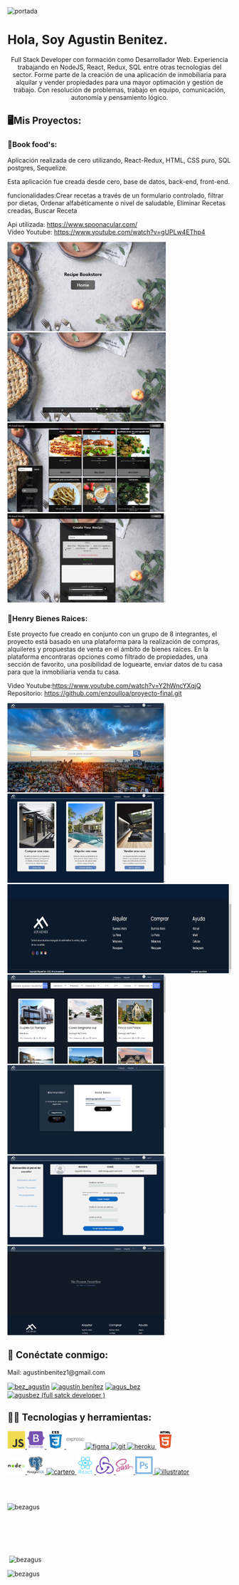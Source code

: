 ![portada](./screenshot/portada.gif)

<h1>Hola, Soy Agustin Benitez.</h1>
  
<p align="center"> Full Stack Developer con formación como Desarrollador 
Web. Experiencia trabajando en NodeJS, React, Redux, 
SQL entre otras tecnologías del sector. Forme parte de la 
creación de una aplicación de inmobiliaria para alquilar 
y vender propiedades para una mayor optimación y 
gestión de trabajo. Con resolución de problemas, 
trabajo en equipo, comunicación, autonomía y 
pensamiento lógico.</p>



<h2 align="left">🖥Mis Proyectos:</h2>

<h3>📌Book food's:</h3>
<p>Aplicación realizada de cero utilizando, React-Redux, HTML, CSS puro, SQL postgres, Sequelize.

Esta aplicación fue creada desde cero, base de datos, back-end, front-end.

  
funcionalidades:Crear recetas a través de un formulario controlado, filtrar por dietas, Ordenar alfabéticamente o nivel de saludable, Eliminar Recetas creadas, Buscar Receta</p>

Api utilizada: https://www.spoonacular.com/</br>
Video Youtube: https://www.youtube.com/watch?v=gUPLw4EThp4
           
 <a href="https://github.com/Bezagus/PI-Food-Agustin-Benitez.git"><img height="200" src="./screenshot/landingpage.jpg" />
 <a href="https://github.com/Bezagus/PI-Food-Agustin-Benitez.git"><img height="200" src="./screenshot/loading.jpg" /></a>
 <a href="https://github.com/Bezagus/PI-Food-Agustin-Benitez.git"><img height="200" src="./screenshot/homefood.jpg" /></a>
 <a href="https://github.com/Bezagus/PI-Food-Agustin-Benitez.git"><img height="200" src="./screenshot/create Recipe.jpg" /></a>



<h3>📌Henry Bienes Raices:</h3>
<p>Este proyecto fue creado en conjunto con un grupo de 8 integrantes, el proyecto está basado en una plataforma para la realización de compras, alquileres y propuestas de venta en el ámbito de bienes raíces.
En la plataforma encontraras opciones como filtrado de propiedades, una sección de favorito, una posibilidad de loguearte, enviar datos de tu casa para que la inmobiliaria venda tu casa.</p>


Video Youtube:https://www.youtube.com/watch?v=Y2hWncYXqjQ </br>
Repositorio: https://github.com/enzoulloa/proyecto-final.git

<a href="https://henrybienesraices.vercel.app/"><img height="200" src="./screenshot/home1.jpg" /></a>
<a href="https://henrybienesraices.vercel.app/"><img height="200" src="./screenshot/card.jpg" /></a>
<a href="https://henrybienesraices.vercel.app/"><img height="200" src="./screenshot/footer.jpg" /></a>
<a href="https://henrybienesraices.vercel.app/"><img height="200" src="./screenshot/cards.jpg" /></a>
<a href="https://henrybienesraices.vercel.app/"><img height="200" src="./screenshot/login.jpg" /></a>
<a href="https://henrybienesraices.vercel.app/"><img height="200" src="./screenshot/infouser.jpg" /></a>
<a href="https://henrybienesraices.vercel.app/"><img height="200" src="./screenshot/favorite2.jpg" /></a>



<h2 align="left">👤 Conéctate conmigo:</h2><p align="left">
Mail: agustinbenitez1@gmail.com  
  
  
<a href="https://twitter.com/bez_agustin" target="blank"><img align="center" src="https://raw.githubusercontent.com/rahuldkjain/github-profile-readme-generator/master/src/images/icons/Social/twitter.svg" alt="bez_agustin" height="30" width="40" /></a>
  <a href="https://www.linkedin.com/in/agustin-benitez-271b94241" target="blank"><img align="center" src="https://raw.githubusercontent.com/rahuldkjain/github-profile-readme-generator/master/src/images/icons/Social/linked-in-alt.svg" alt="agustín benítez" height="30" width="40" /></a>
<a href="https://instagram.com/agus_bez" target="blank"><img align="center" src="https://raw.githubusercontent.com/rahuldkjain/github-profile-readme-generator/master/src/images/icons/Social/instagram.svg" alt="agus_bez" height="30" width="40" /></a>
<a href="https://www.youtube.com/c/agusbez (desarrollador de satck completo)" target="blank"><img align="center" src="https://raw.githubusercontent.com/rahuldkjain/github-profile-readme-generator/master/src/images/icons/Social/youtube.svg" alt="agusbez (full satck developer )" height="30" width="40" /></a></p>
<h2 align="left">👨‍💻 Tecnologias y herramientas:</h2><p align="left">


 <a href="https://developer.mozilla.org/en-US/docs/Web/JavaScript" target="_blank" rel="noreferrer"> <img src="https://raw.githubusercontent.com/devicons/devicon/master/icons/javascript/javascript-original.svg" alt="javascript" width="40" height="40"/> </a>
<a href="https://getbootstrap.com" target="_blank" rel="noreferrer"> <img src="https://raw.githubusercontent.com/devicons/devicon/master/icons/bootstrap/bootstrap-plain-wordmark.svg" alt="bootstrap" width="40" height="40"/> </a> 
<a href="https://www.w3schools.com/css/" target="_blank" rel="noreferrer"> <img src="https://raw.githubusercontent.com/devicons/devicon/master/icons/css3/css3-original-wordmark.svg" alt="css3" width="40" height="40"/> </a> 
<a href="https://expressjs.com" target="_blank" rel="noreferrer"> <img src="https://raw.githubusercontent.com/devicons/devicon/master/icons/express/express-original-wordmark.svg" alt="express" width="40" height="40"/> </a>
<a href="https://www.figma.com/" target="_blank" rel="noreferrer"> <img src="https://www.vectorlogo.zone/logos/figma/figma-icon.svg" alt="figma" width="40" height="40"/> </a> 
<a href="https://git-scm.com/" target="_blank" rel="noreferrer"> <img src="https://www.vectorlogo.zone/logos/git-scm/git-scm-icon.svg" alt="git" width="40" height="40"/> </a> 
<a href="https://heroku.com" target="_blank" rel="noreferrer"> <img src="https://www.vectorlogo.zone/logos/heroku/heroku-icon.svg" alt="heroku" width="40" height="40"/> </a> 
<a href="https://www.w3.org/html/" target="_blank" rel="noreferrer"> <img src="https://raw.githubusercontent.com/devicons/devicon/master/icons/html5/html5-original-wordmark.svg" alt="html5" width="40" height="40"/> </a> 
 

  
  
  

<a href="https://nodejs.org" target="_blank" rel="noreferrer"> <img src="https://raw.githubusercontent.com/devicons/devicon/master/icons/nodejs/nodejs-original-wordmark.svg" alt="nodejs" width="40" height="40"/> </a> 
<a href="https://www.postgresql.org" target="_blank" rel="noreferrer"> <img src="https://raw.githubusercontent.com/devicons/devicon/master/icons/postgresql/postgresql-original-wordmark.svg" alt="postgresql" width="40" height="40"/> </a> 
<a href="https://postman.com" target="_blank" rel="noreferrer"> <img src="https://www.vectorlogo.zone/logos/getpostman/getpostman-icon.svg" alt="cartero" width="40" height="40"/> </a> 
<a href="https://reactjs.org/" target="_blank" rel="noreferrer"> <img src="https://raw.githubusercontent.com/devicons/devicon/master/icons/react/react-original-wordmark.svg" alt="react" width="40" height="40"/> </a> 
<a href="https://redux.js.org" target="_blank" rel="noreferrer"> <img src="https://raw.githubusercontent.com/devicons/devicon/master/icons/redux/redux-original.svg" alt="redux" width="40" height="40"/> </a> 
<a href="https://sass-lang.com" target="_blank" rel="noreferrer"> <img src="https://raw.githubusercontent.com/devicons/devicon/master/icons/sass/sass-original.svg" alt="sass" width="40" height="40"/> </a>
<a href="https://www.photoshop.com/en" target="_blank" rel="noreferrer"> <img src="https://raw.githubusercontent.com/devicons/devicon/master/icons/photoshop/photoshop-line.svg" alt="photoshop" width="40" height="40"/> </a> 
<a href="https://www.adobe.com/in/products/illustrator.html" target="_blank" rel="noreferrer"> <img src="https://www.vectorlogo.zone/logos/adobe_illustrator/adobe_illustrator-icon.svg" alt="illustrator" width="40" height="40"/> </a> </p>

<br/>
<br/>

<p><img align="left" src="https://github-readme-stats.vercel.app/api/top-langs?username=bezagus&show_icons=true&locale=en&layout=compact" alt="bezagus" /></p>

<br/>
<br/>
<br/>
<br/>
<br/>
<br/>

<p>&nbsp;<img align="center" src="https://github-readme-stats.vercel.app/api?username=bezagus&show_icons=true&locale=en" alt="bezagus" /></p>



<p><img align="center" src="https://github-readme-streak-stats.herokuapp.com/?user=bezagus&" alt="bezagus" /></p>
